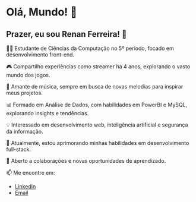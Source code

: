 # Olá, Mundo! 👋

## Prazer, eu sou Renan Ferreira! 🦊

👨‍💻 Estudante de Ciências da Computação no 5º período, focado em desenvolvimento front-end.

🎮 Compartilho experiências como streamer há 4 anos, explorando o vasto mundo dos jogos.

🎵 Amante de música, sempre em busca de novas melodias para inspirar meus projetos.

📊 Formado em Análise de Dados, com habilidades em PowerBI e MySQL, explorando insights e tendências.

💡 Interessado em desenvolvimento web, inteligência artificial e segurança da informação.

🌱 Atualmente, estou aprimorando minhas habilidades em desenvolvimento full-stack.

🤝 Aberto a colaborações e novas oportunidades de aprendizado.

📫 Me encontre em:
- [LinkedIn](https://www.linkedin.com/in/renan-ferreira-b57b24240/)
- [Email](renandis53@gmail.com)

